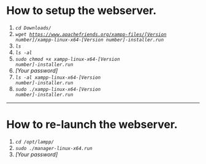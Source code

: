 # How to setup the webserver.
1. _<code>cd Downloads/</code>_
2. _<code>wget https://www.apachefriends.org/xampp-files/[Version number]/xampp-linux-x64-[Version number]-installer.run</code>_
3. _<code>ls</code>_
4. _<code>ls -al</code>_
5. _<code>sudo chmod +x xampp-linux-x64-[Version number]-installer.run</code>_
6. _[Your password]_
7. _<code>ls -al xampp-linux-x64-[Version number]-installer.run</code>_
8. _<code>sudo ./xampp-linux-x64-[Version number]-installer.run</code>_
---
# How to re-launch the webserver.
1. _<code>cd /opt/lampp/</code>_
2. _<code>sudo ./manager-linux-x64.run</code>_
3. _[Your password]_
